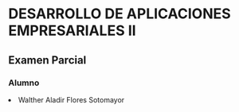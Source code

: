 <h1>DESARROLLO DE APLICACIONES EMPRESARIALES II</h1>
<h2>Examen Parcial</h2>
<h3>Alumno</h3>
<li>Walther Aladir Flores Sotomayor</li>
